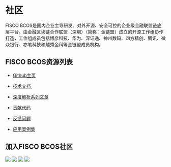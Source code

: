 # 社区

FISCO BCOS是国内企业主导研发、对外开源、安全可控的企业级金融联盟链底层平台。由金融区块链合作联盟（深圳）（简称：金链盟）成立的开源工作组协作打造，工作组成员包括博彦科技、华为、深证通、神州数码、四方精创、腾讯、微众银行、亦笔科技和越秀金科等金链盟成员机构。

## FISCO BCOS资源列表

- [Github主页](https://github.com/FISCO-BCOS/FISCO-BCOS)  
- [技术文档 ](https://fisco-bcos-documentation.readthedocs.io)

- [深度解析系列文章](http://mp.weixin.qq.com/mp/homepage?__biz=MzU5NTg0MjA4MA==&hid=9&sn=7edf9a62a2f45494671c91f0608db903&scene=18#wechat_redirect) 
- [贡献代码](https://mp.weixin.qq.com/s/hEn2rxqnqp0dF6OKH6Ua-A)
- [反馈问题](https://github.com/FISCO-BCOS/FISCO-BCOS/issues)
- [应用案例集](https://mp.weixin.qq.com/s/vUSq80LkhF8yCfUF7AILgQ)

## 加入FISCO BCOS社区

<a name="QR"></a>
![](../images/community/qr_code1.png)
![](../images/community/qr_code2.png)
![](../images/community/changeable_body.png)
![](../images/community/tailer.png)

